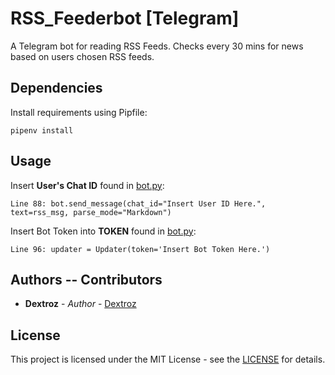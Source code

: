 # RSS_Feederbot [Telegram]
A Telegram bot for reading RSS Feeds.
Checks every 30 mins for news based on users chosen RSS feeds.


## Dependencies
Install requirements using Pipfile:
```
pipenv install
```

## Usage
Insert **User's Chat ID** found in [bot.py](bot.py):
```
Line 88: bot.send_message(chat_id="Insert User ID Here.", text=rss_msg, parse_mode="Markdown")
```

Insert Bot Token into **TOKEN** found in [bot.py](bot.py):
```
Line 96: updater = Updater(token='Insert Bot Token Here.')
```

## Authors -- Contributors

* **Dextroz** - *Author* - [Dextroz](https://github.com/Dextroz)

## License
This project is licensed under the MIT License - see the [LICENSE](LICENSE) for details.